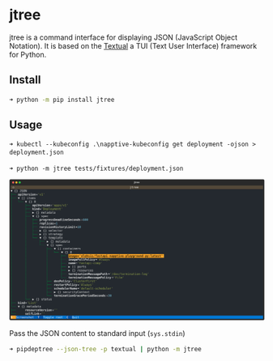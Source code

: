 # jtree
jtree is a command interface for displaying JSON (JavaScript Object Notation). It is based on the [Textual](https://textual.textualize.io/) a TUI (Text User Interface) framework for Python.

## Install
```bash
➜ python -m pip install jtree
```

## Usage
```pwsh
➜ kubectl --kubeconfig .\napptive-kubeconfig get deployment -ojson > deployment.json

➜ python -m jtree tests/fixtures/deployment.json
```

![jtree TUI](https://raw.githubusercontent.com/oleksis/jtree/main/json-tree.svg)

Pass the JSON content to standard input (`sys.stdin`)
```bash
➜ pipdeptree --json-tree -p textual | python -m jtree
```
